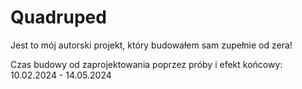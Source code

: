 # Quadruped

Jest to mój autorski projekt, który budowałem sam zupełnie od zera!

Czas budowy od zaprojektowania poprzez próby i efekt końcowy:
            10.02.2024 - 14.05.2024
